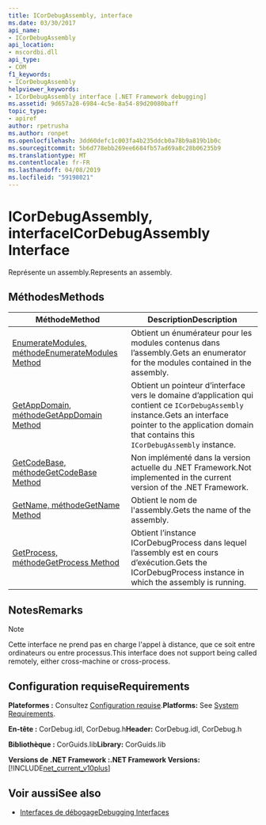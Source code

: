```yaml
---
title: ICorDebugAssembly, interface
ms.date: 03/30/2017
api_name:
- ICorDebugAssembly
api_location:
- mscordbi.dll
api_type:
- COM
f1_keywords:
- ICorDebugAssembly
helpviewer_keywords:
- ICorDebugAssembly interface [.NET Framework debugging]
ms.assetid: 9d657a28-6984-4c5e-8a54-89d20080baff
topic_type:
- apiref
author: rpetrusha
ms.author: ronpet
ms.openlocfilehash: 3dd60defc1c003fa4b235ddcb0a78b9a819b1b0c
ms.sourcegitcommit: 5b6d778ebb269ee6684fb57ad69a8c28b06235b9
ms.translationtype: MT
ms.contentlocale: fr-FR
ms.lasthandoff: 04/08/2019
ms.locfileid: "59198021"
---
```

# <a name="icordebugassembly-interface"></a><span data-ttu-id="43ad5-102">ICorDebugAssembly, interface</span><span class="sxs-lookup"><span data-stu-id="43ad5-102">ICorDebugAssembly Interface</span></span>

<span data-ttu-id="43ad5-103">Représente un assembly.</span><span class="sxs-lookup"><span data-stu-id="43ad5-103">Represents an assembly.</span></span>  
  
## <a name="methods"></a><span data-ttu-id="43ad5-104">Méthodes</span><span class="sxs-lookup"><span data-stu-id="43ad5-104">Methods</span></span>  
  
|<span data-ttu-id="43ad5-105">Méthode</span><span class="sxs-lookup"><span data-stu-id="43ad5-105">Method</span></span>|<span data-ttu-id="43ad5-106">Description</span><span class="sxs-lookup"><span data-stu-id="43ad5-106">Description</span></span>|  
|------------|-----------------|  
|[<span data-ttu-id="43ad5-107">EnumerateModules, méthode</span><span class="sxs-lookup"><span data-stu-id="43ad5-107">EnumerateModules Method</span></span>](../../../../docs/framework/unmanaged-api/debugging/icordebugassembly-enumeratemodules-method.md)|<span data-ttu-id="43ad5-108">Obtient un énumérateur pour les modules contenus dans l’assembly.</span><span class="sxs-lookup"><span data-stu-id="43ad5-108">Gets an enumerator for the modules contained in the assembly.</span></span>|  
|[<span data-ttu-id="43ad5-109">GetAppDomain, méthode</span><span class="sxs-lookup"><span data-stu-id="43ad5-109">GetAppDomain Method</span></span>](../../../../docs/framework/unmanaged-api/debugging/icordebugassembly-getappdomain-method.md)|<span data-ttu-id="43ad5-110">Obtient un pointeur d’interface vers le domaine d’application qui contient ce `ICorDebugAssembly` instance.</span><span class="sxs-lookup"><span data-stu-id="43ad5-110">Gets an interface pointer to the application domain that contains this `ICorDebugAssembly` instance.</span></span>|  
|[<span data-ttu-id="43ad5-111">GetCodeBase, méthode</span><span class="sxs-lookup"><span data-stu-id="43ad5-111">GetCodeBase Method</span></span>](../../../../docs/framework/unmanaged-api/debugging/icordebugassembly-getcodebase-method.md)|<span data-ttu-id="43ad5-112">Non implémenté dans la version actuelle du .NET Framework.</span><span class="sxs-lookup"><span data-stu-id="43ad5-112">Not implemented in the current version of the .NET Framework.</span></span>|  
|[<span data-ttu-id="43ad5-113">GetName, méthode</span><span class="sxs-lookup"><span data-stu-id="43ad5-113">GetName Method</span></span>](../../../../docs/framework/unmanaged-api/debugging/icordebugassembly-getname-method.md)|<span data-ttu-id="43ad5-114">Obtient le nom de l'assembly.</span><span class="sxs-lookup"><span data-stu-id="43ad5-114">Gets the name of the assembly.</span></span>|  
|[<span data-ttu-id="43ad5-115">GetProcess, méthode</span><span class="sxs-lookup"><span data-stu-id="43ad5-115">GetProcess Method</span></span>](../../../../docs/framework/unmanaged-api/debugging/icordebugassembly-getprocess-method.md)|<span data-ttu-id="43ad5-116">Obtient l’instance ICorDebugProcess dans lequel l’assembly est en cours d’exécution.</span><span class="sxs-lookup"><span data-stu-id="43ad5-116">Gets the ICorDebugProcess instance in which the assembly is running.</span></span>|  
  
## <a name="remarks"></a><span data-ttu-id="43ad5-117">Notes</span><span class="sxs-lookup"><span data-stu-id="43ad5-117">Remarks</span></span>  
  
> [!NOTE]
>  <span data-ttu-id="43ad5-118">Cette interface ne prend pas en charge l'appel à distance, que ce soit entre ordinateurs ou entre processus.</span><span class="sxs-lookup"><span data-stu-id="43ad5-118">This interface does not support being called remotely, either cross-machine or cross-process.</span></span>  
  
## <a name="requirements"></a><span data-ttu-id="43ad5-119">Configuration requise</span><span class="sxs-lookup"><span data-stu-id="43ad5-119">Requirements</span></span>  
 <span data-ttu-id="43ad5-120">**Plateformes :** Consultez [Configuration requise](../../../../docs/framework/get-started/system-requirements.md).</span><span class="sxs-lookup"><span data-stu-id="43ad5-120">**Platforms:** See [System Requirements](../../../../docs/framework/get-started/system-requirements.md).</span></span>  
  
 <span data-ttu-id="43ad5-121">**En-tête :** CorDebug.idl, CorDebug.h</span><span class="sxs-lookup"><span data-stu-id="43ad5-121">**Header:** CorDebug.idl, CorDebug.h</span></span>  
  
 <span data-ttu-id="43ad5-122">**Bibliothèque :** CorGuids.lib</span><span class="sxs-lookup"><span data-stu-id="43ad5-122">**Library:** CorGuids.lib</span></span>  
  
 **<span data-ttu-id="43ad5-123">Versions de .NET Framework :</span><span class="sxs-lookup"><span data-stu-id="43ad5-123">.NET Framework Versions:</span></span>** [!INCLUDE[net_current_v10plus](../../../../includes/net-current-v10plus-md.md)]  
  
## <a name="see-also"></a><span data-ttu-id="43ad5-124">Voir aussi</span><span class="sxs-lookup"><span data-stu-id="43ad5-124">See also</span></span>

- [<span data-ttu-id="43ad5-125">Interfaces de débogage</span><span class="sxs-lookup"><span data-stu-id="43ad5-125">Debugging Interfaces</span></span>](../../../../docs/framework/unmanaged-api/debugging/debugging-interfaces.md)
